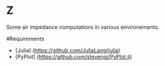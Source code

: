 Z
=

Some air impedance computations in various environements.

#Requirements
* [Julia] (https://github.com/JuliaLang/julia)
* [PyPlot] (https://github.com/stevengj/PyPlot.jl)
